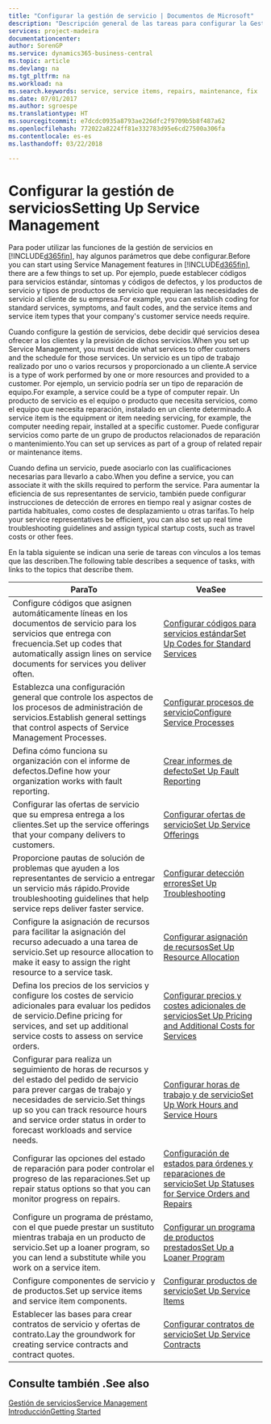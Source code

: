 ```yaml
---
title: "Configurar la gestión de servicio | Documentos de Microsoft"
description: "Descripción general de las tareas para configurar la Gestión de servicios para adaptarla a la forma en que sus organizaciones gestionan sus servicios."
services: project-madeira
documentationcenter: 
author: SorenGP
ms.service: dynamics365-business-central
ms.topic: article
ms.devlang: na
ms.tgt_pltfrm: na
ms.workload: na
ms.search.keywords: service, service items, repairs, maintenance, fix
ms.date: 07/01/2017
ms.author: sgroespe
ms.translationtype: HT
ms.sourcegitcommit: e7dcdc0935a8793ae226dfc2f9709b5b8f487a62
ms.openlocfilehash: 772022a8224ff81e332783d95e6cd27500a306fa
ms.contentlocale: es-es
ms.lasthandoff: 03/22/2018

---
```


# <a name="setting-up-service-management"></a><span data-ttu-id="5b1db-103">Configurar la gestión de servicios</span><span class="sxs-lookup"><span data-stu-id="5b1db-103">Setting Up Service Management</span></span>
<span data-ttu-id="5b1db-104">Para poder utilizar las funciones de la gestión de servicios en [!INCLUDE[d365fin](includes/d365fin_md.md)], hay algunos parámetros que debe configurar.</span><span class="sxs-lookup"><span data-stu-id="5b1db-104">Before you can start using Service Management features in [!INCLUDE[d365fin](includes/d365fin_md.md)], there are a few things to set up.</span></span> <span data-ttu-id="5b1db-105">Por ejemplo, puede establecer códigos para servicios estándar, síntomas y códigos de defectos, y los productos de servicio y tipos de productos de servicio que requieran las necesidades de servicio al cliente de su empresa.</span><span class="sxs-lookup"><span data-stu-id="5b1db-105">For example, you can establish coding for standard services, symptoms, and fault codes, and the service items and service item types that your company's customer service needs require.</span></span>  

<span data-ttu-id="5b1db-106">Cuando configure la gestión de servicios, debe decidir qué servicios desea ofrecer a los clientes y la previsión de dichos servicios.</span><span class="sxs-lookup"><span data-stu-id="5b1db-106">When you set up Service Management, you must decide what services to offer customers and the schedule for those services.</span></span> <span data-ttu-id="5b1db-107">Un servicio es un tipo de trabajo realizado por uno o varios recursos y proporcionado a un cliente.</span><span class="sxs-lookup"><span data-stu-id="5b1db-107">A service is a type of work performed by one or more resources and provided to a customer.</span></span> <span data-ttu-id="5b1db-108">Por ejemplo, un servicio podría ser un tipo de reparación de equipo.</span><span class="sxs-lookup"><span data-stu-id="5b1db-108">For example, a service could be a type of computer repair.</span></span> <span data-ttu-id="5b1db-109">Un producto de servicio es el equipo o producto que necesita servicios, como el equipo que necesita reparación, instalado en un cliente determinado.</span><span class="sxs-lookup"><span data-stu-id="5b1db-109">A service item is the equipment or item needing servicing, for example, the computer needing repair, installed at a specific customer.</span></span> <span data-ttu-id="5b1db-110">Puede configurar servicios como parte de un grupo de productos relacionados de reparación o mantenimiento.</span><span class="sxs-lookup"><span data-stu-id="5b1db-110">You can set up services as part of a group of related repair or maintenance items.</span></span>  
  
<span data-ttu-id="5b1db-111">Cuando defina un servicio, puede asociarlo con las cualificaciones necesarias para llevarlo a cabo.</span><span class="sxs-lookup"><span data-stu-id="5b1db-111">When you define a service, you can associate it with the skills required to perform the service.</span></span> <span data-ttu-id="5b1db-112">Para aumentar la eficiencia de sus representantes de servicio, también puede configurar instrucciones de detección de errores en tiempo real y asignar costes de partida habituales, como costes de desplazamiento u otras tarifas.</span><span class="sxs-lookup"><span data-stu-id="5b1db-112">To help your service representatives be efficient, you can also set up real time troubleshooting guidelines and assign typical startup costs, such as travel costs or other fees.</span></span>  

<span data-ttu-id="5b1db-113">En la tabla siguiente se indican una serie de tareas con vínculos a los temas que las describen.</span><span class="sxs-lookup"><span data-stu-id="5b1db-113">The following table describes a sequence of tasks, with links to the topics that describe them.</span></span>  
  
| <span data-ttu-id="5b1db-114">Para</span><span class="sxs-lookup"><span data-stu-id="5b1db-114">To</span></span> | <span data-ttu-id="5b1db-115">Vea</span><span class="sxs-lookup"><span data-stu-id="5b1db-115">See</span></span> |
| --- | --- |
| <span data-ttu-id="5b1db-116">Configure códigos que asignen automáticamente líneas en los documentos de servicio para los servicios que entrega con frecuencia.</span><span class="sxs-lookup"><span data-stu-id="5b1db-116">Set up codes that automatically assign lines on service documents for services you deliver often.</span></span> |[<span data-ttu-id="5b1db-117">Configurar códigos para servicios estándar</span><span class="sxs-lookup"><span data-stu-id="5b1db-117">Set Up Codes for Standard Services</span></span>](service-how-setup-service-coding.md)|
| <span data-ttu-id="5b1db-118">Establezca una configuración general que controle los aspectos de los procesos de administración de servicios.</span><span class="sxs-lookup"><span data-stu-id="5b1db-118">Establish general settings that control aspects of Service Management Processes.</span></span>|[<span data-ttu-id="5b1db-119">Configurar procesos de servicio</span><span class="sxs-lookup"><span data-stu-id="5b1db-119">Configure Service Processes</span></span>](service-setup-service-processes.md)|
| <span data-ttu-id="5b1db-120">Defina cómo funciona su organización con el informe de defectos.</span><span class="sxs-lookup"><span data-stu-id="5b1db-120">Define how your organization works with fault reporting.</span></span> |[<span data-ttu-id="5b1db-121">Crear informes de defecto</span><span class="sxs-lookup"><span data-stu-id="5b1db-121">Set Up Fault Reporting</span></span>](service-how-setup-fault-reporting.md) |
| <span data-ttu-id="5b1db-122">Configurar las ofertas de servicio que su empresa entrega a los clientes.</span><span class="sxs-lookup"><span data-stu-id="5b1db-122">Set up the service offerings that your company delivers to customers.</span></span>|[<span data-ttu-id="5b1db-123">Configurar ofertas de servicio</span><span class="sxs-lookup"><span data-stu-id="5b1db-123">Set Up Service Offerings</span></span>](service-how-setup-service-offerings.md)|
| <span data-ttu-id="5b1db-124">Proporcione pautas de solución de problemas que ayuden a los representantes de servicio a entregar un servicio más rápido.</span><span class="sxs-lookup"><span data-stu-id="5b1db-124">Provide troubleshooting guidelines that help service reps deliver faster service.</span></span> |[<span data-ttu-id="5b1db-125">Configurar detección errores</span><span class="sxs-lookup"><span data-stu-id="5b1db-125">Set Up Troubleshooting</span></span>](service-how-setup-troubleshooting.md) |
| <span data-ttu-id="5b1db-126">Configure la asignación de recursos para facilitar la asignación del recurso adecuado a una tarea de servicio.</span><span class="sxs-lookup"><span data-stu-id="5b1db-126">Set up resource allocation to make it easy to assign the right resource to a service task.</span></span> |[<span data-ttu-id="5b1db-127">Configurar asignación de recursos</span><span class="sxs-lookup"><span data-stu-id="5b1db-127">Set Up Resource Allocation</span></span>](service-how-setup-resource-allocation.md) |
| <span data-ttu-id="5b1db-128">Defina los precios de los servicios y configure los costes de servicio adicionales para evaluar los pedidos de servicio.</span><span class="sxs-lookup"><span data-stu-id="5b1db-128">Define pricing for services, and set up additional service costs to assess on service orders.</span></span> |[<span data-ttu-id="5b1db-129">Configurar precios y costes adicionales de servicios</span><span class="sxs-lookup"><span data-stu-id="5b1db-129">Set Up Pricing and Additional Costs for Services</span></span>](service-how-setup-service-costs-pricing.md)|
| <span data-ttu-id="5b1db-130">Configurar para realiza un seguimiento de horas de recursos y del estado del pedido de servicio para prever cargas de trabajo y necesidades de servicio.</span><span class="sxs-lookup"><span data-stu-id="5b1db-130">Set things up so you can track resource hours and service order status in order to forecast workloads and service needs.</span></span>|[<span data-ttu-id="5b1db-131">Configurar horas de trabajo y de servicio</span><span class="sxs-lookup"><span data-stu-id="5b1db-131">Set Up Work Hours and Service Hours</span></span>](service-how-setup-work-service-hours.md)|
| <span data-ttu-id="5b1db-132">Configurar las opciones del estado de reparación para poder controlar el progreso de las reparaciones.</span><span class="sxs-lookup"><span data-stu-id="5b1db-132">Set up repair status options so that you can monitor progress on repairs.</span></span> | [<span data-ttu-id="5b1db-133">Configuración de estados para órdenes y reparaciones de servicio</span><span class="sxs-lookup"><span data-stu-id="5b1db-133">Set Up Statuses for Service Orders and Repairs</span></span>](service-order-repair-status.md)|
| <span data-ttu-id="5b1db-134">Configure un programa de préstamo, con el que puede prestar un sustituto mientras trabaja en un producto de servicio.</span><span class="sxs-lookup"><span data-stu-id="5b1db-134">Set up a loaner program, so you can lend a substitute while you work on a service item.</span></span> |[<span data-ttu-id="5b1db-135">Configurar un programa de productos prestados</span><span class="sxs-lookup"><span data-stu-id="5b1db-135">Set Up a Loaner Program</span></span>](service-how-setup-loaner-program.md) |
| <span data-ttu-id="5b1db-136">Configure componentes de servicio y de productos.</span><span class="sxs-lookup"><span data-stu-id="5b1db-136">Set up service items and service item components.</span></span> |[<span data-ttu-id="5b1db-137">Configurar productos de servicio</span><span class="sxs-lookup"><span data-stu-id="5b1db-137">Set Up Service Items</span></span>](service-how-setup-service-items.md) |
| <span data-ttu-id="5b1db-138">Establecer las bases para crear contratos de servicio y ofertas de contrato.</span><span class="sxs-lookup"><span data-stu-id="5b1db-138">Lay the groundwork for creating service contracts and contract quotes.</span></span> |[<span data-ttu-id="5b1db-139">Configurar contratos de servicio</span><span class="sxs-lookup"><span data-stu-id="5b1db-139">Set Up Service Contracts</span></span>](service-how-setup-service-contracts.md) |

## <a name="see-also"></a><span data-ttu-id="5b1db-140">Consulte también .</span><span class="sxs-lookup"><span data-stu-id="5b1db-140">See also</span></span>
[<span data-ttu-id="5b1db-141">Gestión de servicios</span><span class="sxs-lookup"><span data-stu-id="5b1db-141">Service Management</span></span>](service-service.md)  
[<span data-ttu-id="5b1db-142">Introducción</span><span class="sxs-lookup"><span data-stu-id="5b1db-142">Getting Started</span></span>](product-get-started.md)  

